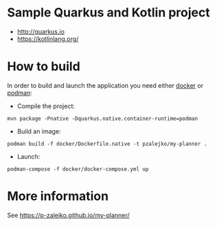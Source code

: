 # Sample Quarkus and Kotlin project
- http://quarkus.io
- https://kotlinlang.org/

# How to build
In order to build and launch the application you need either [docker](https://www.docker.com/get-started) or [podman](https://podman.io/):

- Compile the project: 

``mvn package -Pnative -Dquarkus.native.container-runtime=podman``

- Build an image:

``podman build -f docker/Dockerfile.native -t pzalejko/my-planner .``

- Launch:

``podman-compose -f docker/docker-compose.yml up``

# More information
See https://p-zalejko.github.io/my-planner/
